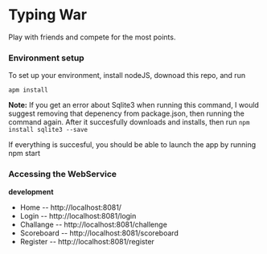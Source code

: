 Typing War
===

Play with friends and compete for the most points.

### Environment setup

To set up your environment, install nodeJS, downoad this repo, and run

    apm install
  
  **Note:** If you get an error about Sqlite3 when running this command, I would suggest removing that depenency from package.json, then   running the command again. After it succesfully downloads and installs, then run `npm install sqlite3 --save`

If everything is succesful, you should be able to launch the app by running
    npm start

### Accessing the WebService

**development**

- Home -- http://localhost:8081/
- Login -- http://localhost:8081/login
- Challange -- http://localhost:8081/challenge
- Scoreboard -- http://localhost:8081/scoreboard
- Register -- http://localhost:8081/register
